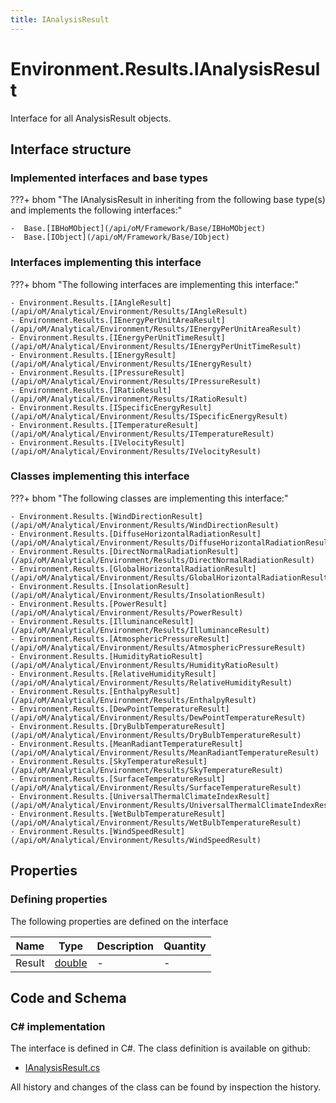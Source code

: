 ```yaml
---
title: IAnalysisResult
---
```


# Environment.Results.IAnalysisResult

Interface for all AnalysisResult objects.

## Interface structure

### Implemented interfaces and base types

???+ bhom "The IAnalysisResult in inheriting from the following base type(s) and implements the following interfaces:"

    -  Base.[IBHoMObject](/api/oM/Framework/Base/IBHoMObject)
    -  Base.[IObject](/api/oM/Framework/Base/IObject)


### Interfaces implementing this interface

???+ bhom "The following interfaces are implementing this interface:"

    - Environment.Results.[IAngleResult](/api/oM/Analytical/Environment/Results/IAngleResult)
    - Environment.Results.[IEnergyPerUnitAreaResult](/api/oM/Analytical/Environment/Results/IEnergyPerUnitAreaResult)
    - Environment.Results.[IEnergyPerUnitTimeResult](/api/oM/Analytical/Environment/Results/IEnergyPerUnitTimeResult)
    - Environment.Results.[IEnergyResult](/api/oM/Analytical/Environment/Results/IEnergyResult)
    - Environment.Results.[IPressureResult](/api/oM/Analytical/Environment/Results/IPressureResult)
    - Environment.Results.[IRatioResult](/api/oM/Analytical/Environment/Results/IRatioResult)
    - Environment.Results.[ISpecificEnergyResult](/api/oM/Analytical/Environment/Results/ISpecificEnergyResult)
    - Environment.Results.[ITemperatureResult](/api/oM/Analytical/Environment/Results/ITemperatureResult)
    - Environment.Results.[IVelocityResult](/api/oM/Analytical/Environment/Results/IVelocityResult)


### Classes implementing this interface

???+ bhom "The following classes are implementing this interface:"

    - Environment.Results.[WindDirectionResult](/api/oM/Analytical/Environment/Results/WindDirectionResult)
    - Environment.Results.[DiffuseHorizontalRadiationResult](/api/oM/Analytical/Environment/Results/DiffuseHorizontalRadiationResult)
    - Environment.Results.[DirectNormalRadiationResult](/api/oM/Analytical/Environment/Results/DirectNormalRadiationResult)
    - Environment.Results.[GlobalHorizontalRadiationResult](/api/oM/Analytical/Environment/Results/GlobalHorizontalRadiationResult)
    - Environment.Results.[InsolationResult](/api/oM/Analytical/Environment/Results/InsolationResult)
    - Environment.Results.[PowerResult](/api/oM/Analytical/Environment/Results/PowerResult)
    - Environment.Results.[IlluminanceResult](/api/oM/Analytical/Environment/Results/IlluminanceResult)
    - Environment.Results.[AtmosphericPressureResult](/api/oM/Analytical/Environment/Results/AtmosphericPressureResult)
    - Environment.Results.[HumidityRatioResult](/api/oM/Analytical/Environment/Results/HumidityRatioResult)
    - Environment.Results.[RelativeHumidityResult](/api/oM/Analytical/Environment/Results/RelativeHumidityResult)
    - Environment.Results.[EnthalpyResult](/api/oM/Analytical/Environment/Results/EnthalpyResult)
    - Environment.Results.[DewPointTemperatureResult](/api/oM/Analytical/Environment/Results/DewPointTemperatureResult)
    - Environment.Results.[DryBulbTemperatureResult](/api/oM/Analytical/Environment/Results/DryBulbTemperatureResult)
    - Environment.Results.[MeanRadiantTemperatureResult](/api/oM/Analytical/Environment/Results/MeanRadiantTemperatureResult)
    - Environment.Results.[SkyTemperatureResult](/api/oM/Analytical/Environment/Results/SkyTemperatureResult)
    - Environment.Results.[SurfaceTemperatureResult](/api/oM/Analytical/Environment/Results/SurfaceTemperatureResult)
    - Environment.Results.[UniversalThermalClimateIndexResult](/api/oM/Analytical/Environment/Results/UniversalThermalClimateIndexResult)
    - Environment.Results.[WetBulbTemperatureResult](/api/oM/Analytical/Environment/Results/WetBulbTemperatureResult)
    - Environment.Results.[WindSpeedResult](/api/oM/Analytical/Environment/Results/WindSpeedResult)


## Properties



### Defining properties

The following properties are defined on the interface

| Name             | Type             | Description      | Quantity         |
|------------------|------------------|------------------|------------------|
| Result | [double](https://learn.microsoft.com/en-us/dotnet/api/System.Double?view=netstandard-2.0) | - | - |


## Code and Schema

### C# implementation

The interface is defined in C#. The class definition is available on github:

- [IAnalysisResult.cs](https://github.com/BHoM/BHoM/blob/develop/Environment_oM/Results/ResultObjects/IAnalysisResult.cs)

All history and changes of the class can be found by inspection the history.
